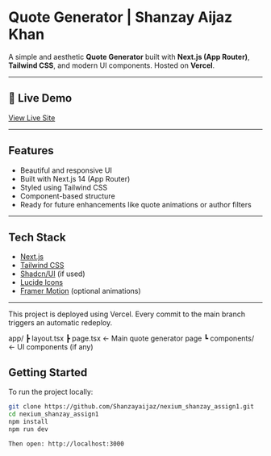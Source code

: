 #  Quote Generator | Shanzay Aijaz Khan

A simple and aesthetic **Quote Generator** built with **Next.js (App Router)**, **Tailwind CSS**, and modern UI components. Hosted on **Vercel**.

---

## 🔗 Live Demo

 [View Live Site](https://nexium-shanzay-assign1.vercel.app/)

---

## Features

- Beautiful and responsive UI
- Built with Next.js 14 (App Router)
- Styled using Tailwind CSS
- Component-based structure
- Ready for future enhancements like quote animations or author filters

---

## Tech Stack

- [Next.js](https://nextjs.org/)
- [Tailwind CSS](https://tailwindcss.com/)
- [Shadcn/UI](https://ui.shadcn.com/) (if used)
- [Lucide Icons](https://lucide.dev/)
- [Framer Motion](https://www.framer.com/motion/) (optional animations)

---

This project is deployed using Vercel.
Every commit to the main branch triggers an automatic redeploy.

app/
 ┣ layout.tsx
 ┣ page.tsx           ← Main quote generator page
 ┗ components/        ← UI components (if any)


## Getting Started

To run the project locally:

```bash
git clone https://github.com/Shanzayaijaz/nexium_shanzay_assign1.git
cd nexium_shanzay_assign1
npm install
npm run dev

Then open: http://localhost:3000

